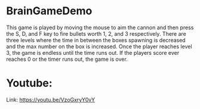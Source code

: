# BrainGameDemo
This game is played by moving the mouse to aim the cannon and then press the S, D, and F key to fire bullets worth 1, 2, and 3 respectively. There are three levels where the time in between the boxes spawning is decreased and the max number on the box is increased. Once the player reaches level 3, the game is endless until the time runs out. If the players score ever reaches 0 or the timer runs out, the game is over.

# Youtube:
Link: https://youtu.be/VzoGxryY0vY
